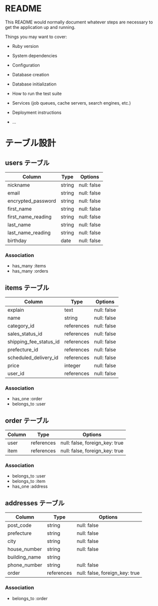 # README

This README would normally document whatever steps are necessary to get the
application up and running.

Things you may want to cover:

* Ruby version

* System dependencies

* Configuration

* Database creation

* Database initialization

* How to run the test suite

* Services (job queues, cache servers, search engines, etc.)

* Deployment instructions

* ...

# テーブル設計

## users テーブル

| Column             | Type    | Options     |
| ------------------ | ------- | ----------- |
| nickname           | string  | null: false |
| email              | string  | null: false |
| encrypted_password | string  | null: false |
| first_name         | string  | null: false |
| first_name_reading | string  | null: false |
| last_name          | string  | null: false |
| last_name_reading  | string  | null: false |
| birthday           | date    | null: false |

### Association

- has_many :items
- has_many :orders

## items テーブル

| Column                  | Type       | Options     |
| ----------------------- | ---------- |------------ | 
| explain                 | text       | null: false |
| name                    | string     | null: false |
| category_id             | references | null: false |
| sales_status_id         | references | null: false |
| shipping_fee_status_id  | references | null: false |
| prefecture_id           | references | null: false |
| scheduled_delivery_id   | references | null: false |
| price                   | integer    | null: false |
| user_id                 | references | null: false |


### Association
- has_one :order
- belongs_to :user

## order テーブル

| Column    | Type       | Options                        |
| --------- | ---------- | ------------------------------ |
| user      | references | null: false, foreign_key: true |
| item      | references | null: false, foreign_key: true |

### Association

- belongs_to :user
- belongs_to :item
- has_one :address

## addresses テーブル

| Column        | Type       | Options     |
| ------------- | ---------- | ----------- |
| post_code     | string     | null: false |
| prefecture    | string     | null: false |
| city          | string     | null: false |
| house_number  | string     | null: false |
| building_name | string     |             |
| phone_number  | string     | null: false |
| order         | references | null: false, foreign_key: true |

### Association

- belongs_to :order
